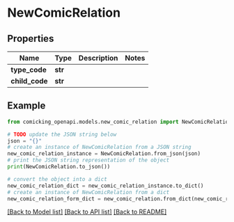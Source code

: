 # NewComicRelation


## Properties

Name | Type | Description | Notes
------------ | ------------- | ------------- | -------------
**type_code** | **str** |  | 
**child_code** | **str** |  | 

## Example

```python
from comicking_openapi.models.new_comic_relation import NewComicRelation

# TODO update the JSON string below
json = "{}"
# create an instance of NewComicRelation from a JSON string
new_comic_relation_instance = NewComicRelation.from_json(json)
# print the JSON string representation of the object
print(NewComicRelation.to_json())

# convert the object into a dict
new_comic_relation_dict = new_comic_relation_instance.to_dict()
# create an instance of NewComicRelation from a dict
new_comic_relation_form_dict = new_comic_relation.from_dict(new_comic_relation_dict)
```
[[Back to Model list]](../README.md#documentation-for-models) [[Back to API list]](../README.md#documentation-for-api-endpoints) [[Back to README]](../README.md)



